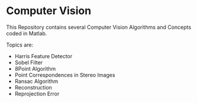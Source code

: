# Computer Vision

This Repository contains several Computer Vision Algorithms and Concepts coded in Matlab.

Topics are:
- Harris Feature Detector
- Sobel Filter
- 8Point Algorithm
- Point Correspondences in Stereo Images
- Ransac Algorithm
- Reconstruction
- Reprojection Error
